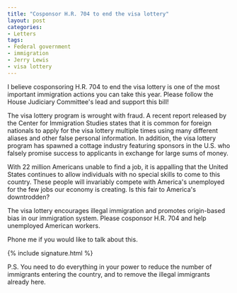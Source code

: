 ```yaml
---
title: "Cosponsor H.R. 704 to end the visa lottery"
layout: post
categories:
- Letters
tags:
- Federal government
- immigration
- Jerry Lewis
- visa lottery
---
```


I believe cosponsoring H.R. 704 to end the visa lottery is one of the most important immigration actions you can take this year. Please follow the House Judiciary Committee's lead and support this bill!

The visa lottery program is wrought with fraud. A recent report released by the Center for Immigration Studies states that it is common for foreign nationals to apply for the visa lottery multiple times using many different aliases and other false personal information. In addition, the visa lottery program has spawned a cottage industry featuring sponsors in the U.S. who falsely promise success to applicants in exchange for large sums of money.

With 22 million Americans unable to find a job, it is appalling that the United States continues to allow individuals with no special skills to come to this country. These people will invariably compete with America's unemployed for the few jobs our economy is creating. Is this fair to America's downtrodden?

The visa lottery encourages illegal immigration and promotes origin-based bias in our immigration system. Please cosponsor H.R. 704 and help unemployed American workers.

Phone me if you would like to talk about this.

{% include signature.html %}

P.S. You need to do everything in your power to reduce the number of immigrants entering the country, and to remove the illegal immigrants already here.
